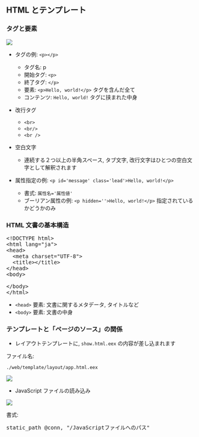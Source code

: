## HTML とテンプレート

### タグと要素

![](https://i.gyazo.com/aa87fc59c6e72a3f7ae450c89529e4be.png)

- タグの例: `<p></p>`
  - タグ名: p
  - 開始タグ: `<p>`
  - 終了タグ: `</p>`
  - 要素: `<p>Hello, world!</p>` タグを含んだ全て
  - コンテンツ: `Hello, world!` タグに挟まれた中身

- 改行タグ
  - `<br>`
  - `<br/>`
  - `<br />`

- 空白文字
  - 連続する２つ以上の半角スペース, タブ文字, 改行文字はひとつの空白文字として解釈されます

- 属性指定の例: `<p id='message' class='lead'>Hello, world!</p>`
  - 書式: `属性名='属性値'`
  - ブーリアン属性の例: `<p hidden=''>Hello, world!</p>` 指定されているかどうかのみ

### HTML 文書の基本構造

<pre class="file" data-target="">
&lt;!DOCTYPE html&gt;
&lt;html lang="ja"&gt;
&lt;head&gt;
  &lt;meta charset="UTF-8"&gt;
  &lt;title&gt;&lt;/title&gt;
&lt;/head&gt;
&lt;body&gt;
  
&lt;/body&gt;
&lt;/html&gt;
</pre>

- `<head>` 要素: 文書に関するメタデータ, タイトルなど
- `<body>` 要素: 文書の中身

### テンプレートと「ページのソース」の関係

- レイアウトテンプレートに, `show.html.eex` の内容が差し込まれます

ファイル名:

`./web/template/layout/app.html.eex`

![](https://i.gyazo.com/a9f7c93adc7568d9171f76d90f888594.png)

- JavaScript ファイルの読み込み

![](https://i.gyazo.com/5fd8547412f95c22d2814812d8ca879d.png)

書式:

<pre class="file" data-target="">
static_path @conn, "/JavaScriptファイルへのパス"
</pre>

